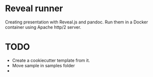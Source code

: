 # Reveal runner

Creating presentation with Reveal.js and pandoc. Run them in a Docker container using Apache http/2 server.

# TODO

- Create a cookiecutter template from it.
- Move sample in samples folder
- 